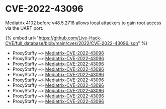 # CVE-2022-43096

Mediatrix 4102 before v48.5.2718 allows local attackers to gain root access via the UART port.

{% embed url="https://github.com/Live-Hack-CVE/full_database/blob/main/cves/2022/CVE-2022-43096.json" %}


* ProxyStaffy ~> [Mediatrix-CVE-2022-43096](https://www.alice-snow.ru/2022/database/cve-2022-43096/mediatrix-cve-2022-43096-proxystaffy)
* ProxyStaffy ~> [Mediatrix-CVE-2022-43096](https://www.alice-snow.ru/2022/database/cve-2022-43096/mediatrix-cve-2022-43096-proxystaffy)
* ProxyStaffy ~> [Mediatrix-CVE-2022-43096](https://www.alice-snow.ru/2022/database/cve-2022-43096/mediatrix-cve-2022-43096-proxystaffy)
* ProxyStaffy ~> [Mediatrix-CVE-2022-43096](https://www.alice-snow.ru/2022/database/cve-2022-43096/mediatrix-cve-2022-43096-proxystaffy)
* ProxyStaffy ~> [Mediatrix-CVE-2022-43096](https://www.alice-snow.ru/2022/database/cve-2022-43096/mediatrix-cve-2022-43096-proxystaffy)
* ProxyStaffy ~> [Mediatrix-CVE-2022-43096](https://www.alice-snow.ru/2022/database/cve-2022-43096/mediatrix-cve-2022-43096-proxystaffy)
* ProxyStaffy ~> [Mediatrix-CVE-2022-43096](https://www.alice-snow.ru/2022/database/cve-2022-43096/mediatrix-cve-2022-43096-proxystaffy)
* ProxyStaffy ~> [Mediatrix-CVE-2022-43096](https://www.alice-snow.ru/2022/database/cve-2022-43096/mediatrix-cve-2022-43096-proxystaffy)
* ProxyStaffy ~> [Mediatrix-CVE-2022-43096](https://www.alice-snow.ru/2022/database/cve-2022-43096/mediatrix-cve-2022-43096-proxystaffy)
* ProxyStaffy ~> [Mediatrix-CVE-2022-43096](https://www.alice-snow.ru/2022/database/cve-2022-43096/mediatrix-cve-2022-43096-proxystaffy)